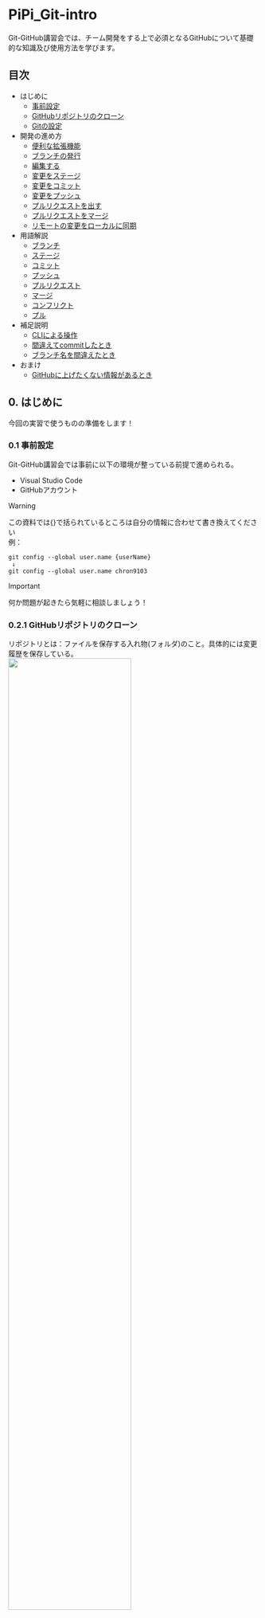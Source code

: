 # PiPi_Git-intro

Git-GitHub講習会では、チーム開発をする上で必須となるGitHubについて基礎的な知識及び使用方法を学びます。  

## 目次

 - はじめに
    - [事前設定](#01-事前設定)
    - [GitHubリポジトリのクローン](#021-githubリポジトリのクローン)
    - [Gitの設定](#022-gitの設定)
 - 開発の進め方
    - [便利な拡張機能](#10-便利な拡張機能)
    - [ブランチの発行](#111-ブランチの発行)
    - [編集する](#112-編集する)
    - [変更をステージ](#113-変更をステージ)
    - [変更をコミット](#114-変更をコミット)
    - [変更をプッシュ](#115-変更をプッシュ)
    - [プルリクエストを出す](#121-プルリクエストを出す)
    - [プルリクエストをマージ](#122-プルリクエストをマージ)
    - [リモートの変更をローカルに同期](#131-リモートの変更をローカルに同期)
 - 用語解説
    - [ブランチ](#21-ブランチbranch)
    - [ステージ](#22-ステージstage)
    - [コミット](#23-コミットcommit)
    - [プッシュ](#24-プッシュpush)
    - [プルリクエスト](#25プルリクエストpull-request)
    - [マージ](#26-マージmerge)
    - [コンフリクト](#27-コンフリクトconflict)
    - [プル](#28-プルpull)
 - 補足説明
    - [CLIによる操作](#31-cliによる操作)
    - [間違えてcommitしたとき](#321-間違えてcommitしたとき)
    - [ブランチ名を間違えたとき](#322-ブランチ名を間違えたとき)
 - おまけ
    - [GitHubに上げたくない情報があるとき](#31-githubに上げたくない情報があるとき)


## 0. はじめに
今回の実習で使うものの準備をします！
### 0.1 事前設定
Git-GitHub講習会では事前に以下の環境が整っている前提で進められる。
 - Visual Studio Code
 - GitHubアカウント


> [!WARNING]
> この資料では{}で括られているところは自分の情報に合わせて書き換えてください  
> 例：
> ```
>git config --global user.name {userName}
>  ↓
>git config --global user.name chron9103
> ```

> [!IMPORTANT]
> 何か問題が起きたら気軽に相談しましょう！

### 0.2.1 GitHubリポジトリのクローン
リポジトリとは：ファイルを保存する入れ物(フォルダ)のこと。具体的には変更履歴を保存している。  
<img src="data/0.2.1.jpg" width="70%">  
今から現在閲覧しているGitHubリポジトリをローカルにコピー(クローン)する。 
1. GitHubで作成したリポジトリのページにて`<>Code > HTTPS`を選択し、URLをコピー (赤丸の箇所をクリックでコピーできる)  
![GitリポジトリのURLを取得(HTTPS)](data/0.2.1.1.jpg)
2. VSCodeを開いて`Gitリポジトリのクローン` > 先のURLをペーストし"Enter"を押す  
![Gitリポジトリのクローン](data/0.2.1.2.1.JPG)
![URLをペーストし"Enter"を押す](data/0.2.1.2.2.JPG)

### 0.2.2 Gitの設定
ターミナルで以下のコマンドを実行する。
```
# ユーザー名の設定。GitHubのIDがおすすめ
git config --global user.name {userName}
# メールアドレスの設定。GitHubと同じものがおすすめ
git config --global user.email {userEmail}
# コミットメッセージをVScodeで書けるようにする設定
git config --global core.editor 'code --wait'
# デフォルトのブランチをmasterからmainに変更。
git config --global init.defaultBranch main
```
## 1. 開発の進め方
これから実際にファイルを編集して、その変更を他の人も見れるようにしていきます！

### 1.0 便利な拡張機能
Git History
Git Graph

### 1.1.1 ブランチの発行
[用語解説(ブランチ)](#21-ブランチbranch)
1. VSCodeの左部バーにある`ソース管理`から`ブランチ`をクリックして、`ブランチの作成`をクリック
![ブランチの作成を選択](data/1.1.1.1.jpg)
2. 新しく作るブランチの名前を入力して"Enter"を押す  
ここでの名前は"selfIntro_{userName}"を推奨する
![名前を入力し作成](data/1.1.1.2.jpg)
> [!NOTE]
> ウインドウ左下部に現在のブランチが表示されています。 
> 反映されていたら成功  
> <img src="data/1.1.1.3.jpg" width="30%"> 

### 1.1.2 編集する
1. VSCodeの左部バーにある`エクスプローラー`からファイル`lectures>2025`をクリックして、`新しいファイル`をクリック  
クリック後自分の名前のファイルを作成する
![ファイルを作成](data/1.1.2.1.jpg)
2. ファイルを編集する  
VSCodeの左部バーにある`ソース管理`に変更したファイルが書いてあるはずである
![ファイルを編集](data/1.1.2.2.jpg)
> [!NOTE]
> 例に倣って名前と一言を書いてみましょう！  

### 1.1.3 変更をステージ
[用語解説(ステージ)](#22-ステージstage)
1. VSCodeの左部バーにある`ソース管理`に書いてある変更したファイルの`+`をクリック  
クリック後`ステージされている変更`に加わっていることを確認する
![変更をステージ](data/1.1.3.1.jpg)

### 1.1.4 変更をコミット
[用語解説(コミット)](#23-コミットcommit)
1. 入力欄に変更内容(今回は"自己紹介を追加"など)を明記して`コミット`をクリック
![変更をコミット](data/1.1.4.1.jpg)
2. `Branchの発行`をクリックしてブランチをリモートに反映する
![ブランチの発行](data/1.1.4.2.jpg)

### 1.1.5 変更をプッシュ
[用語解説(プッシュ)](#24-プッシュpush)
1. `プッシュ`をクリック  
![変更をプッシュ](data/1.1.5.1.jpg)

### 1.2.1 プルリクエストを出す
[用語解説(プルリクエスト)](#25プルリクエストpull-request)
1. GitHubのリポジトリのページに次の表示が出ているはずである(出ていなければバーの"Pull requests"を確認する)  
`Compare & pull request`をクリック
![比較しプルリクを送る](data/1.2.1.1.jpg)
2. タイトル、本文に変更内容を明記して`Create pull request`をクリック
![プルリクを確定する](data/1.2.1.2.jpg)

### 1.2.2 プルリクエストをマージ
[用語解説(マージ)](#26-マージmerge)
1. `Merge pull request`をクリック
![プルリクをマージする](data/1.2.2.1.jpg)
2. コンフリクト([後述](#27-コンフリクトconflict))が発生していないことを確認したうえで`Confirm merge`をクリック
![マージを承認する](data/1.2.2.2.jpg)
3. マージが完了する
![マージを承認する](data/1.2.2.3.1.jpg)
変更が反映されているか確認する
![マージを承認する](data/1.2.2.3.2.jpg)
> [!IMPORTANT]
> 通常マージは他者のチェックを経て行われます。  
> コメント機能などを活用して本当にマージしてよいか他者に検証してもらいましょう。

### 1.3.1 リモートの変更をローカルに同期
1. VSCodeに戻り、`ソース管理`から`チェックアウト先`をクリック
![ブランチ切り替え](data/1.3.1.1.jpg)
2. `main`ブランチに切り替える
![切り替え先](data/1.3.1.2.jpg)
3. `変更の同期`をクリック (表示がない場合は`ソース管理 > その他の操作 > プル`)  
リモートの変更点をローカルに反映する
![プルする](data/1.3.1.3.jpg)
> [!NOTE]
> 次のような表示が出てもOKを押して続行して問題ありません。  
> <img src="data/1.3.1.3.2.png" width="50%"> 
4. 同期できていることを確認する  
現在のブランチが`main`であること(左下に表示あり)、変更点が反映されていることを確認
![スクリーン](data/1.3.1.4.jpg)

## 2. 用語解説

### 2.1 ブランチ(branch)
ブランチとはメインから分岐して開発をする機能である。  
メインのコードに影響を与えず、新機能の追加やバグ修正を行い、問題がなければ変更内容をメインブランチにマージ([後述](#26-マージmerge))して反映する。
<img src="data/1.1.1.0.jpg" width="100%"> 
ブランチを使うことで、複数の開発者が並行して作業できるほか特定の機能ごとに変更を管理しやすくなる。
一般的に、プログラムの修正や機能の追加を行うときなど、用途に応じたブランチを作成し、作業が完了したらメインブランチにマージする。  
各ブランチは独立しているため一つのブランチで行った変更は他のブランチには影響を与えない。そのため問題が発生しても全体に影響を及ぼさずに修整できる。

### 2.2 ステージ(stage)
ステージとは変更内容を登録することである。  
ファイルをステージすることでどの変更をコミットに含めるか選択できる。(必ずしもすべての変更をステージする必要はない)
<img src="data/1.1.3.0.jpg" width="100%"> 
ステージに追加しない限り、変更はリポジトリに記録されず、他の変更と分けて管理することができる。

### 2.3 コミット(commit)
コミットとはステージに追加された変更をリポジトリに記録する操作である。  
コミットによりその時点のコードの状態が保存され、後で変更履歴を確認したり、特定のバージョンに戻したりできる。
<img src="data/1.1.4.0.jpg" width="100%">  
PC上にセーブポイントを登録するイメージ。コミットを行えば、後で問題が発生してもその時点の状態に戻すことができる。

### 2.4 プッシュ(push)
プッシュとは：変更を同期  
<img src="data/1.1.5.0.jpg" width="100%">  

### 2.5.プルリクエスト(pull request)
プルリクエストとは：現在のブランチを[マージ](#26-マージmerge)するリクエストを出す  
#WRITE ME!!
<img src="data/2.5.jpg" width="100%">  

### 2.6 マージ(merge)
マージとは：複数のブランチを統合すること  
#WRITE ME!!
<img src="data/2.6.jpg" width="100%">  

### 2.7 コンフリクト(conflict)
コンフリクトとは：同じ箇所が変更されたときどの変更を採用すべきか判断できない状態    
#WRITE ME!!

### 2.8 プル(pull)
プルとは：リモートからローカルに最新の状態を取り込む  
#WRITE ME!!

## 3. 補足説明

### 3.1 CLIによる操作
これまでVSCode上のボタン操作によりGit(GitHub)の操作を行いましたが、各操作にはコマンドが用意されておりそれに対応するようにボタンが設置されている。コマンドを打ち込むことにより操作することを"CLI"と言う。
```
# gitの初期化
$ git init
# クローン
$ git clone https://github.com/hoge/fuga.git
# ブランチの発行
$ git switch -c "hogehoge"
# 変更をステージ
$ git add . 
# 変更をコミット
$ git commit -m "fugafuga"
# 変更をプッシュ
$ git push origin "hogehoge"
# リモートの変更をローカルに同期
$ git merge <commit>
```
今回紹介した以外にも多数のコマンドがあるので興味があれば各自調べるように。

### 3.2.1 間違えてCommitしたとき
プッシュを行う前であれば、`前回のコミットを元に戻す`を押すことで取り消すことができる
![前回のコミットを元に戻す](data/3.2.1.jpg)

### 3.2.2 ブランチ名を間違えたとき
`ブランチ名の変更`で名前を変更できる
 - ブランチを削除すると削除したブランチの変更内容も消えるため、やり直す必要がある
 - ブランチの削除ができなかったら別の名前でブランチを作ればOK

![ブランチ名を変更](data/3.2.2.jpg)

## 4. おまけ

### 4.1 GitHubに上げたくない情報があるとき
Gitはデフォルトでは管理するディレクトリ以下の全てのファイルの変更を追跡する。  
しかし実際の開発ではGitに追跡されると困るもの、追跡する必要がないものがある場合がある。
このようなときにGitに無視する(追跡しない)よう指定するのが`.gitignore`である。
> [!TIP]
> `.gitignore`に入れるもの
>  - リモートに上がると困るもの
>       - 機密情報,個人情報が書かれたファイル
>  - リモートに上げる必要がないもの
>       - 依存関係のファイル(node_modulesなど)
>       - 自動生成されるファイル (追跡する場合もある)

```
# 特定のファイルを無視する
/hoge/file

# 特定のディレクトリを無視する
/hoge/directory/

# 特定の拡張子のファイルを無視する
*.txt
```
詳しくは公式テンプレート( https://github.com/github/gitignore )参照。

---
© 2025 PiedPiper青山テック愛好会


